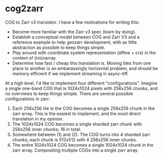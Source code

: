 # cog2zarr

COG to Zarr v3 translator.  I have a few motivations for writing this:
- Become more familiar with the Zarr v3 spec (learn by doing).
- Establish a conceptual model between COG and Zarr V3 and a reference example to help geozarr development, with as little abstraction as possible to keep things simple.
- Play around with coordinate system representation (affine + crs) in the context of (rio)xarray.
- Determine how fast / cheap this translation is.  Moving tiles from one place to another is an embarassingly horizontal problem, and should be memory efficient if we implement streaming in async-tiff.

At a high level, I'd like to implement four different "configurations".  Imagine a single one-band COG that is 1024x1024 pixels with 256x256 chunks, and no overviews to keep things simple.  There are several possible configurations in zarr:
1. Each 256x256 tile in the COG becomes a single 256x256 chunk in the zarr array.  This is the easiest to implement, and the most direct translation in my opinion.
2. The 1024x1024 COG becomes a single sharded zarr chunk with 256x256 inner chunks; 16 in total.
3. Somewhere between (1) and (2).  The COG turns into 4 sharded zarr chunks; each chunk is 512x512 with 4 256x256 inner chunks.
4. The entire 1024x1024 COG becomes a single 1024x1024 chunk in the zarr array.  Compositing multiple COGs into a single zarr array.
